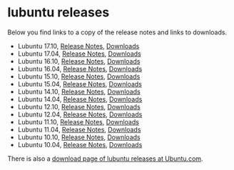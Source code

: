 # lubuntu releases

Below you find links to a copy of the release notes and links to downloads.

* Lubuntu 17.10, [Release Notes](/lubuntu1710_release_notes.md), [Downloads](/lubuntu1710_downloads.md)
* Lubuntu 17.04, [Release Notes](/lubuntu1704_release_notes.md), [Downloads](/lubuntu1704_downloads.md)
* Lubuntu 16.10, [Release Notes](/lubuntu1610_release_notes.md), [Downloads](/lubuntu1610_downloads.md)
* Lubuntu 16.04, [Release Notes](/lubuntu1604_release_notes.md), [Downloads](/lubuntu1604_downloads.md)
* Lubuntu 15.10, [Release Notes](/lubuntu1510_release_notes.md), [Downloads](/lubuntu1510_downloads.md)
* Lubuntu 15.04, [Release Notes](/lubuntu1504_release_notes.md), [Downloads](/lubuntu1504_downloads.md)
* Lubuntu 14.10, [Release Notes](/lubuntu1410_release_notes.md), [Downloads](/lubuntu1410_downloads.md)
* Lubuntu 14.04, [Release Notes](/lubuntu1404_release_notes.md), [Downloads](/lubuntu1404_downloads.md)
* Lubuntu 12.10, [Release Notes](/lubuntu1210_release_notes.md), [Downloads](/lubuntu1210_downloads.md)
* Lubuntu 12.04, [Release Notes](/lubuntu1204_release_notes.md), [Downloads](/lubuntu1204_downloads.md)
* Lubuntu 11.10, [Release Notes](/lubuntu1110_release_notes.md), [Downloads](/lubuntu1110_downloads.md)
* Lubuntu 11.04, [Release Notes](/lubuntu1104_release_notes.md), [Downloads](/lubuntu1104_downloads.md)
* Lubuntu 10.10, [Release Notes](/lubuntu1010_release_notes.md), [Downloads](/lubuntu1010_downloads.md)
* Lubuntu 10.04, [Release Notes](/lubuntu1004_release_notes.md), [Downloads](/lubuntu1004_downloads.md)

There is also a [download page of lubuntu releases at Ubuntu.com](http://cdimage.ubuntu.com/lubuntu/releases/).
